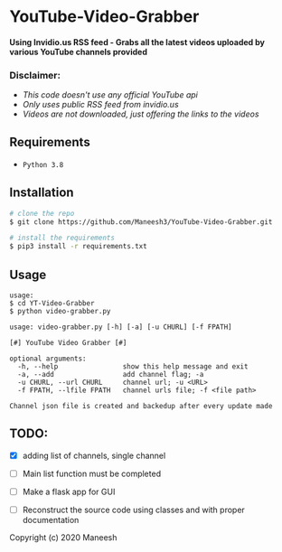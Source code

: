 # YouTube-Video-Grabber
#### Using Invidio.us RSS feed - Grabs all the latest videos uploaded by various YouTube channels provided

### Disclaimer:
- _This code doesn't use any official YouTube api_ 
- _Only uses public RSS feed from invidio.us_
- _Videos are not downloaded, just offering the links to the videos_

## Requirements
* `Python 3.8`

## Installation

```bash
# clone the repo
$ git clone https://github.com/Maneesh3/YouTube-Video-Grabber.git

# install the requirements
$ pip3 install -r requirements.txt
```

## Usage
```
usage: 
$ cd YT-Video-Grabber
$ python video-grabber.py

usage: video-grabber.py [-h] [-a] [-u CHURL] [-f FPATH]

[#] YouTube Video Grabber [#]

optional arguments:
  -h, --help                show this help message and exit
  -a, --add                 add channel flag; -a
  -u CHURL, --url CHURL     channel url; -u <URL>
  -f FPATH, --lfile FPATH   channel urls file; -f <file path>
  
Channel json file is created and backedup after every update made
```
  
## TODO:
- [x] adding list of channels, single channel  
- [ ] Main list function must be completed
- [ ] Make a flask app for GUI 
- [ ] Reconstruct the source code using classes and with proper documentation


Copyright (c) 2020 Maneesh
